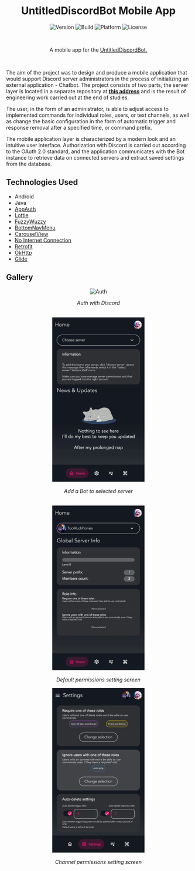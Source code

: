<h1 align="center"><strong>UntitledDiscordBot Mobile App</strong></h1>
<p align="center">
  <img src="https://img.shields.io/badge/Version-1.0.0-blue.svg" alt="Version">
  <img src="https://img.shields.io/badge/Build-passing-brightgreen.svg" alt="Build">
  <img src="https://img.shields.io/badge/Platform-Android-green.svg" alt="Platform">
  <img src="https://img.shields.io/badge/License-MIT-yellow.svg" alt="License"></p>
  <br>
<p align="center">A mobile app for the <a href="https://github.com/xNik3e/UDB-Spring">UntitledDiscordBot.</a></p>
<br>
<p>
The aim of the project was to design and produce a mobile application that would support Discord server administrators in the process of initializing an external application - Chatbot. The project consists of two parts, the server layer is located in a separate repository at <strong><a href="https://github.com/xNik3e/UDB-Spring">this address</a></strong> and is the result of engineering work carried out at the end of studies.
</p>
<p>The user, in the form of an administrator, is able to adjust access to implemented commands for individual roles, users, or text channels, as well as change the basic configuration in the form of automatic trigger and response removal after a specified time, or command prefix.</p>
<p>The mobile application layer is characterized by a modern look and an intuitive user interface. Authorization with Discord is carried out according to the OAuth 2.0 standard, and the application communicates with the Bot instance to retrieve data on connected servers and extract saved settings from the database.</p>

<h2>Technologies Used</h2>

- Android
- Java
- [AppAuth](https://github.com/openid/AppAuth-Android)
- [Lottie](https://lottiefiles.com/)
- [FuzzyWuzzy](https://github.com/xdrop/fuzzywuzzy)
- [BottomNavMenu](https://github.com/st235/ExpandableBottomBar)
- [CarouselView](https://github.com/ImaginativeShohag/Why-Not-Image-Carousel)
- [No Internet Connection](https://github.com/ImaginativeShohag/Oops-No-Internet)
- [Retrofit](https://github.com/square/retrofit)
- [OkHttp](https://github.com/square/okhttp)
- [Glide](https://github.com/bumptech/glide)

<h2>Gallery</h2>
<div align="center">
  <img src="media\udb_auth.gif" alt="Auth" width="50%" height="50%"> 
  <p><em>Auth with Discord</em></p>
</div>
<br>
<div align="center">
  <img src="media\udb_add_bot.gif" alt="Add a Bot" width="50%" height="50%"> 
  <p><em>Add a Bot to selected server</em></p>
</div>
<br>
<div align="center">
  <img src="media\udb_default_permissions.gif" alt="Default permissions" width="50%" height="50%"> 
  <p><em>Default permissions setting screen</em></p>
</div>
<div align="center">
  <img src="media\udb_channel_permissions.gif" alt="Channel permissions" width="50%" height="50%"> 
  <p><em>Channel permissions setting screen</em></p>
</div>
<br>

